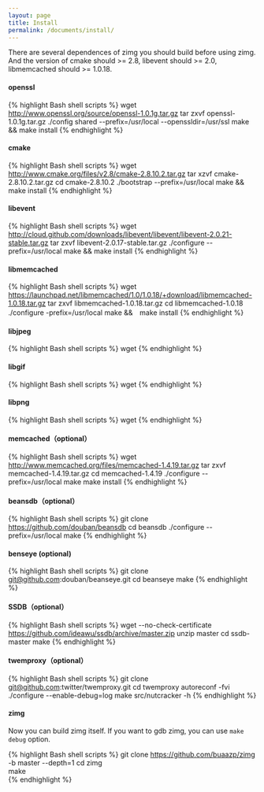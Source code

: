 ```yaml
---
layout: page
title: Install 
permalink: /documents/install/
---
```



There are several dependences of zimg you should build before using zimg. And the version of cmake should >= 2.8, libevent should >= 2.0, libmemcached should >= 1.0.18.

#### openssl

{% highlight Bash shell scripts %}
wget http://www.openssl.org/source/openssl-1.0.1g.tar.gz
tar zxvf  openssl-1.0.1g.tar.gz
./config shared --prefix=/usr/local --openssldir=/usr/ssl
make && make install 
{% endhighlight %}

#### cmake

{% highlight Bash shell scripts %}
wget http://www.cmake.org/files/v2.8/cmake-2.8.10.2.tar.gz
tar xzvf cmake-2.8.10.2.tar.gz 
cd cmake-2.8.10.2 
./bootstrap --prefix=/usr/local 
make && make install 
{% endhighlight %}

#### libevent

{% highlight Bash shell scripts %}
wget http://cloud.github.com/downloads/libevent/libevent/libevent-2.0.21-stable.tar.gz 
tar zxvf libevent-2.0.17-stable.tar.gz 
./configure --prefix=/usr/local 
make && make install 
{% endhighlight %}


#### libmemcached

{% highlight Bash shell scripts %}
wget https://launchpad.net/libmemcached/1.0/1.0.18/+download/libmemcached-1.0.18.tar.gz
tar zxvf libmemcached-1.0.18.tar.gz
cd libmemcached-1.0.18
./configure -prefix=/usr/local 
make &&　make install 
{% endhighlight %}

#### libjpeg

{% highlight Bash shell scripts %}
wget
{% endhighlight %}

#### libgif

{% highlight Bash shell scripts %}
wget
{% endhighlight %}

#### libpng

{% highlight Bash shell scripts %}
wget
{% endhighlight %}

#### memcached（optional）

{% highlight Bash shell scripts %}
wget http://www.memcached.org/files/memcached-1.4.19.tar.gz
tar zxvf memcached-1.4.19.tar.gz
cd memcached-1.4.19
./configure --prefix=/usr/local
make
make install
{% endhighlight %}

#### beansdb（optional）

{% highlight Bash shell scripts %}
git clone https://github.com/douban/beansdb
cd beansdb
./configure --prefix=/usr/local
make
{% endhighlight %}

#### benseye (optional)

{% highlight Bash shell scripts %}
git clone git@github.com:douban/beanseye.git
cd beanseye
make
{% endhighlight %}

#### SSDB（optional）

{% highlight Bash shell scripts %}
wget --no-check-certificate https://github.com/ideawu/ssdb/archive/master.zip
unzip master
cd ssdb-master
make
{% endhighlight %}

#### twemproxy（optional）

{% highlight Bash shell scripts %}
git clone git@github.com:twitter/twemproxy.git
cd twemproxy
autoreconf -fvi
./configure --enable-debug=log
make
src/nutcracker -h
{% endhighlight %}

#### zimg

Now you can build zimg itself. If you want to gdb zimg, you can use `make debug` option.

{% highlight Bash shell scripts %}
git clone https://github.com/buaazp/zimg -b master --depth=1
cd zimg   
make  
{% endhighlight %}
